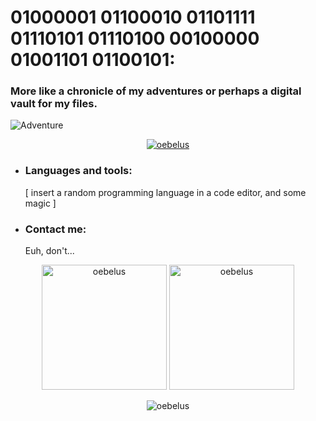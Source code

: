 # 01000001 01100010 01101111 01110101 01110100 00100000 01001101 01100101: 
### More like a chronicle of my adventures or perhaps a digital vault for my files.
![Adventure](http://www.quiteunlikely.net/screencaps/albums/userpics/10001/jtb254.jpg)

<p align="center"> <a align="center" href="https://github.com/ryo-ma/github-profile-trophy"><img src="https://github-profile-trophy.vercel.app/?username=oebelus&theme=dark_lover&rank=-?" alt="oebelus" /></a> </p>

- ### Languages and tools: 
     [ insert a random programming language in a code editor, and some magic ]
  
- ### Contact me:
     Euh, don't...

<p align="center">
     <img style="height: 200px;" src="https://github-readme-stats.vercel.app/api/top-langs?username=oebelus&show_icons=true&locale=en&layout=compact&bg_color=151515&title_color=E8AA64&hide=css" alt="oebelus" />
     <img style="height: 200px;" src="https://github-readme-stats.vercel.app/api?username=oebelus&show_icons=true&locale=en&bg_color=151515&title_color=E8AA64" alt="oebelus" />
</p>

<p align="center"><img align="center" src="https://github-readme-streak-stats.herokuapp.com/?user=oebelus&theme=dark" alt="oebelus" /></p>
